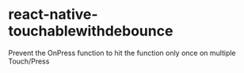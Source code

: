 # react-native-touchablewithdebounce
Prevent the OnPress function to hit the function only once on multiple Touch/Press
